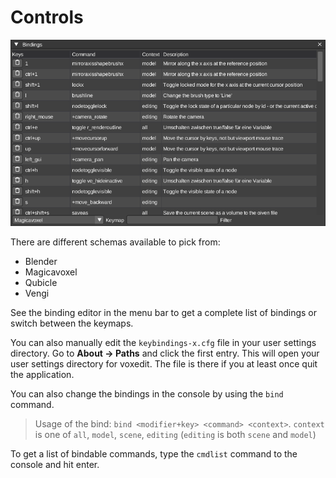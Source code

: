 # Controls

![voxedit-keybindings](../img/voxedit-keybindings.png)

There are different schemas available to pick from:

- Blender
- Magicavoxel
- Qubicle
- Vengi

See the binding editor in the menu bar to get a complete list of bindings or switch between the keymaps.

You can also manually edit the `keybindings-x.cfg` file in your user settings directory. Go to **About -> Paths** and click the first entry. This will open your user settings directory for voxedit. The file is there if you at least once quit the application.

You can also change the bindings in the console by using the `bind` command.

> Usage of the bind: `bind <modifier+key> <command> <context>`.
> `context` is one of `all`, `model`, `scene`, `editing` (`editing` is both `scene` and `model`)

To get a list of bindable commands, type the `cmdlist` command to the console and hit enter.

